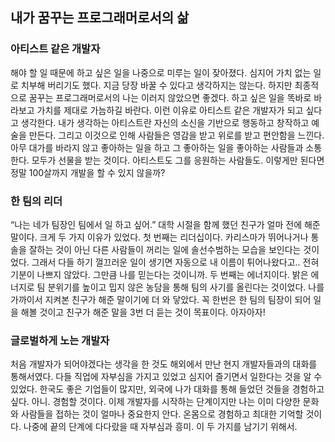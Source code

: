 ## 내가 꿈꾸는 프로그래머로서의 삶


### 아티스트 같은 개발자 

해야 할 일 때문에 하고 싶은 일을 나중으로 미루는 일이 잦아졌다. 심지어 가치 없는 일로 치부해 버리기도 했다. 지금 당장 바꿀 수 있다고 생각하지는 않는다. 하지만 최종적으로 꿈꾸는 프로그래머로서의 나는 이러지 않았으면 좋겠다. 하고 싶은 일을 똑바로 바라보고 가치를 제대로 가늠하길 바란다. 이런 이유로 아티스트 같은 개발자가 되고 싶다고 생각한다. 내가 생각하는 아티스트란 자신의 소신을 기반으로 행동하고 창작하고 예술을 만든다. 그리고 이것으로 인해 사람들은 영감을 받고 위로를 받고 편안함을 느낀다. 아무 대가를 바라지 않고 좋아하는 일을 하고 그 좋아하는 일을 좋아하는 사람들과 소통한다. 모두가 선물을 받는 것이다. 아티스트도 그를 응원하는 사람들도. 이렇게만 된다면 정말 100살까지 개발을 할 수 있지 않을까?


### 한 팀의 리더

“나는 네가 팀장인 팀에서 일 하고 싶어.” 대학 시절을 함께 했던 친구가 얼마 전에 해준 말이다. 크게 두 가지 이유가 있었다. 첫 번째는 리더십이다. 카리스마가 뛰어나거나 통솔을 잘하는 것이 아닌 다른 사람들이 꺼리는 일에 솔선수범하는 모습을 보인다는 것이었다. 그래서 다들 하기 껄끄러운 일이 생기면 자동으로 내 이름이 튀어나왔다고.. 전혀 기분이 나쁘지 않았다. 그만큼 나를 믿는다는 것이니까. 두 번째는 에너지이다. 밝은 에너지로 팀 분위기를 높이고 밉지 않은 농담을 통해 팀의 사기를 올린다는 것이었다. 나를 가까이서 지켜본 친구가 해준 말이기에 더 와 닿았다. 꼭 한번은 한 팀의 팀장이 되어 일을 해볼 것이고 친구가 해준 말을 3번 더 듣는 것이 목표이다. 아자아자!


### 글로벌하게 노는 개발자 

처음 개발자가 되어야겠다는 생각을 한 것도 해외에서 만난 현지 개발자들과의 대화를 통해서였다. 다들 직업에 자부심을 가지고 있었고 심지어 즐기면서 일한다는 것을 알 수 있었다. 한국도 좋은 기업들이 많지만, 외국에 나가 대화를 통해 들었던 것들을 경험하고 싶다. 아니. 경험할 것이다. 이제 개발자를 시작하는 단계이지만 나는 이미 다양한 문화와 사람들을 접하는 것이 얼마나 중요한지 안다. 온몸으로 경험하고 최대한 기억할 것이다. 나중에 끝의 단계에 다다랐을 때 자부심과 흥미. 이 두 가지를 남기기 위해서.